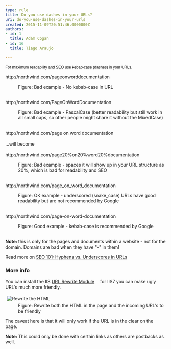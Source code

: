 ```yaml
---
type: rule
title: Do you use dashes in your URLs?
uri: do-you-use-dashes-in-your-urls
created: 2015-11-09T20:51:46.0000000Z
authors:
- id: 1
  title: Adam Cogan
- id: 16
  title: Tiago Araujo

---
```




<span class='intro'> <p><span style="color&#58;#000000;font-family&#58;verdana, sans-serif;font-size&#58;12px;line-height&#58;16.8px;">​​​For maximum readability and SEO&#160;use kebab-case (dashes) in your URLs.&#160;​</span></p> </span>

<p class="ssw15-rteElement-GreyBox">http&#58;//northwind.com/pageonworddocumentation</p><dd class="ssw15-rteElement-FigureBad"> Figure&#58; Bad example - No kebab-case in URL <br><br></dd><p class="ssw15-rteElement-GreyBox">http&#58;//northwind.com/PageOnWordDocumentation</p><dd class="ssw15-rteElement-FigureBad"> Fi​gure&#58; Bad example - PascalCase (better readability but&#160;still work in all small caps, so other&#160;people might share it without the MixedCase)<br><br></dd><p class="ssw15-rteElement-GreyBox">http&#58;//northwind.com/page on word documentation<br><br>...will become<br><br> http&#58;//northwind.com/page20%on20%word20%documentation</p><dd class="ssw15-rteElement-FigureBad"> Figure&#58; Bad example - spaces it will show up in your URL structure as 20%, which is bad for readability and SEO<br><br></dd><p class="ssw15-rteElement-GreyBox">http&#58;//northwind.com/page_on_word_documentation</p><dd class="ssw15-rteElement-FigureNormal"> Figure&#58; OK​ example - underscored (snake_case)&#160;URLs&#160;have good readability but are not recommended by Google<br><br></dd><p class="ssw15-rteElement-GreyBox">http&#58;//northwind.com/page-on-word-documentation</p><dd class="ssw15-rteElement-FigureGood">Figure&#58; Good example - kebab-case&#160;is&#160;recommended by Google<br><br></dd><p class="ssw15-rteElement-P"> 
   <b>Note&#58;&#160;</b>this is only for the pages&#160;and documents within a website -&#160;not for the domain. Domains are bad when they have &quot;-&quot; in them!<br></p><p class="ssw15-rteElement-P">Read more on&#160;<a href="https&#58;//www.seomechanic.com/seo-101-hyphens-underscores-_-urls/">SEO 101&#58; Hyphens vs. Underscores in URLs</a><br></p><h3>More info​</h3><p>You can install the IIS&#160;<a href="http&#58;//learn.iis.net/page.aspx/460/using-the-url-rewrite-module/">URL Rewrite Module</a>&#160;<img src="/Style%20Library/SSW/CoreImages/external.gif" title="You are now leaving SSW" alt="" style="margin&#58;5px;" />&#160;for IIS7 you can make ugly URL's much more friendly.</p><dl class="image"><dt><img src="/PublishingImages/friendly-url-rule.jpg" alt="Rewrite the HTML" style="margin&#58;5px;" /></dt><dd>Figure&#58; Rewrite both the HTML in the page and the incoming URL's to be friendly</dd></dl><p>The caveat here is that it will only work if the URL is in the clear on the page.</p><p class="ssw15-rteElement-P"><strong>Note&#58;&#160;</strong>This could only be done with certain links as others are postbacks as well.</p><p class="ssw15-rteElement-P">​<br></p>



